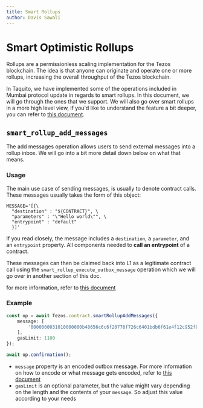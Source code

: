 ```yaml
---
title: Smart Rollups
author: Davis Sawali 
---
```


# Smart Optimistic Rollups

Rollups are a permissionless scaling implementation for the Tezos blockchain. The idea is that anyone can originate and operate one or more rollups, increasing the overall throughput of the Tezos blockchain.

In Taquito, we have implemented some of the operations included in Mumbai protocol update in regards to smart rollups. In this document, we will go through the ones that we support. We will also go over smart rollups in a more high level view, if you'd like to understand the feature a bit deeper, you can refer to [this document](https://tezos.gitlab.io/mumbai/smart_rollups.html).

## `smart_rollup_add_messages`
The add messages operation allows users to send external messages into a rollup inbox. We will go into a bit more detail down below on what that means.

### Usage
The main use case of sending messages, is usually to denote contract calls. These messages usually takes the form of this object:
```
MESSAGE='[{\
  "destination" : "${CONTRACT}", \
  "parameters" : "\"Hello world\"", \
  "entrypoint" : "default" 
  }]'
``` 

If you read closely, the message includes a `destination`, a `parameter`, and an `entrypoint` property. All components needed to **call an entrypoint** of a contract.

These messages can then be claimed back into L1 as a legitimate contract call using the `smart_rollup_execute_outbox_message` operation which we will go over in another section of this doc.

for more information, refer to [this document](https://tezos.gitlab.io/mumbai/smart_rollups.html#sending-an-external-inbox-message)

### Example
```typescript
const op = await Tezos.contract.smartRollupAddMessages({
    message: [
        '0000000031010000000b48656c6c6f20776f726c6401bdb6f61e4f12c952f807ae7d3341af5367887dac000000000764656661756c74'
    ],
    gasLimit: 1100
});

await op.confirmation();
```

- `message` property is an encoded outbox message. For more information on how to encode or what message gets encoded, refer to [this document](https://tezos.gitlab.io/mumbai/smart_rollups.html#sending-an-external-inbox-message)
- `gasLimit` is an optional parameter, but the value might vary depending on the length and the contents of your `message`. So adjust this value according to your needs

